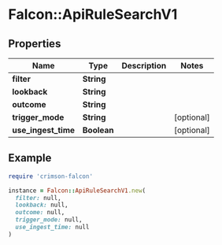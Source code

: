# Falcon::ApiRuleSearchV1

## Properties

| Name | Type | Description | Notes |
| ---- | ---- | ----------- | ----- |
| **filter** | **String** |  |  |
| **lookback** | **String** |  |  |
| **outcome** | **String** |  |  |
| **trigger_mode** | **String** |  | [optional] |
| **use_ingest_time** | **Boolean** |  | [optional] |

## Example

```ruby
require 'crimson-falcon'

instance = Falcon::ApiRuleSearchV1.new(
  filter: null,
  lookback: null,
  outcome: null,
  trigger_mode: null,
  use_ingest_time: null
)
```


